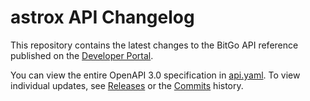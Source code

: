 # astrox API Changelog

This repository contains the latest changes to the BitGo API reference published on the [Developer Portal](https://developers.bitgo.com/api/overview).

You can view the entire OpenAPI 3.0 specification in [api.yaml](https://github.com/BitGo/api-changelog/blob/master/api.yaml). To view individual updates, see [Releases](https://github.com/BitGo/api-changelog/releases) or the [Commits](https://github.com/BitGo/api-changelog/commits/master/api.yaml) history.
